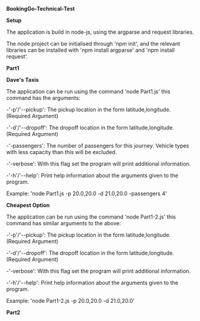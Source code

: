 **BookingGo-Technical-Test**

**Setup**

The application is build in node-js, using the argparse and request libraries.

The node project can be initialised through 'npm init', and the relevant libraries can be installed with 'npm install argparse' and 'npm install request'.


**Part1**

**Dave's Taxis**

The application can be run using the command 'node Part1.js' this command has the arguments:

-'-p'/'--pickup': The pickup location in the form latitude,longitude. (Required Argument)

-'-d'/'--dropoff': The dropoff location in the form latitude,longitude. (Required Argument)

-'-passengers': The number of passengers for this journey. Vehicle types with less capacity than this will be excluded.

-'-verbose': With this flag set the program will print additional information.

-'-h'/'--help': Print help information about the arguments given to the program.

Example:
'node Part1.js -p 20.0,20.0 -d 21.0,20.0 -passengers 4'

**Cheapest Option**

The application can be run using the command 'node Part1-2.js' this command has similar arguments to the above:

-'-p'/'--pickup': The pickup location in the form latitude,longitude. (Required Argument)

-'-d'/'--dropoff': The dropoff location in the form latitude,longitude. (Required Argument)

-'-verbose': With this flag set the program will print additional information.

-'-h'/'--help': Print help information about the arguments given to the program.

Example:
'node Part1-2.js -p 20.0,20.0 -d 21.0,20.0'

**Part2**
